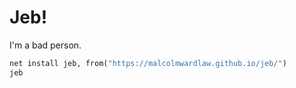 # Jeb!
I'm a bad person.

```Stata
net install jeb, from("https://malcolmwardlaw.github.io/jeb/")
jeb
```

